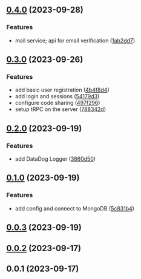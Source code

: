 

## [0.4.0](https://github.com/mcankudis/hometheca/compare/0.3.0...0.4.0) (2023-09-28)


### Features

* mail service; api for email verification ([1ab2dd7](https://github.com/mcankudis/hometheca/commit/1ab2dd7aa0c7d7691aa9a30efbdd1911f0daa573))

## [0.3.0](https://github.com/mcankudis/hometheca/compare/0.2.0...0.3.0) (2023-09-26)


### Features

* add basic user registration ([4b4f8d4](https://github.com/mcankudis/hometheca/commit/4b4f8d4e7002fb9ba73db83bf98fb9428e6faa2b))
* add login and sessions ([54179d3](https://github.com/mcankudis/hometheca/commit/54179d3fa2de3c42db5ae32ffcdcf770bf3a5467))
* configure code sharing ([497f296](https://github.com/mcankudis/hometheca/commit/497f296b0dc2b843294397ff924b6c63b13f413d))
* setup tRPC on the server ([788342d](https://github.com/mcankudis/hometheca/commit/788342dbac3f6a29a7547dc6200f8a72ec20083d))

## [0.2.0](https://github.com/mcankudis/hometheca/compare/0.1.0...0.2.0) (2023-09-19)


### Features

* add DataDog Logger ([3860d50](https://github.com/mcankudis/hometheca/commit/3860d50a4b8c45b5fe81ebe7d95a51ec2b26920d))

## [0.1.0](https://github.com/mcankudis/hometheca/compare/0.0.3...0.1.0) (2023-09-19)


### Features

* add config and connect to MongoDB ([5c831b4](https://github.com/mcankudis/hometheca/commit/5c831b4038633aac93d2f30f160f0e25dc839cd4))

## [0.0.3](https://github.com/mcankudis/hometheca/compare/0.0.2...0.0.3) (2023-09-19)

## [0.0.2](https://github.com/mcankudis/hometheca/compare/0.0.1...0.0.2) (2023-09-17)

## 0.0.1 (2023-09-17)